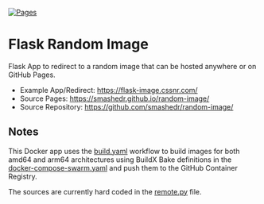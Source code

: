 [![Pages](https://github.com/smashedr/flask-random-image/actions/workflows/build.yaml/badge.svg)](https://github.com/smashedr/flask-random-image/actions/workflows/build.yaml)

# Flask Random Image

Flask App to redirect to a random image that can be hosted anywhere or on GitHub Pages.

* Example App/Redirect: https://flask-image.cssnr.com/
* Source Pages: https://smashedr.github.io/random-image/
* Source Repository: https://github.com/smashedr/random-image/

## Notes

This Docker app uses the [build.yaml](.github%2Fworkflows%2Fbuild.yaml) workflow to build images for both amd64
and arm64 architectures using BuildX Bake definitions in the [docker-compose-swarm.yaml](docker-compose-swarm.yaml)
and push them to the GitHub Container Registry.

The sources are currently hard coded in the [remote.py](app%2Fproject%2Fremote.py) file.
